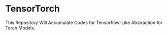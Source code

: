 # TensorTorch
This Repository Will Accumulate Codes for Tensorflow-Like Abstraction for Torch Models.

